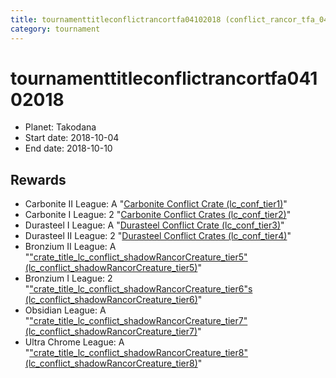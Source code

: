 ```yaml
---
title: tournamenttitleconflictrancortfa04102018 (conflict_rancor_tfa_04102018)
category: tournament
---
```

# tournamenttitleconflictrancortfa04102018

  * Planet: Takodana
  * Start date: 2018-10-04
  * End date: 2018-10-10

## Rewards

  * Carbonite II League: A "[Carbonite Conflict Crate (lc_conf_tier1)](lc_conf_tier1.html)"
  * Carbonite I League: 2 "[Carbonite Conflict Crates (lc_conf_tier2)](lc_conf_tier2.html)"
  * Durasteel I League: A "[Durasteel Conflict Crate (lc_conf_tier3)](lc_conf_tier3.html)"
  * Durasteel II League: 2 "[Durasteel Conflict Crates (lc_conf_tier4)](lc_conf_tier4.html)"
  * Bronzium II League: A "["crate_title_lc_conflict_shadowRancorCreature_tier5" (lc_conflict_shadowRancorCreature_tier5)](lc_conflict_shadowRancorCreature_tier5.html)"
  * Bronzium I League: 2 "["crate_title_lc_conflict_shadowRancorCreature_tier6"s (lc_conflict_shadowRancorCreature_tier6)](lc_conflict_shadowRancorCreature_tier6.html)"
  * Obsidian League: A "["crate_title_lc_conflict_shadowRancorCreature_tier7" (lc_conflict_shadowRancorCreature_tier7)](lc_conflict_shadowRancorCreature_tier7.html)"
  * Ultra Chrome League: A "["crate_title_lc_conflict_shadowRancorCreature_tier8" (lc_conflict_shadowRancorCreature_tier8)](lc_conflict_shadowRancorCreature_tier8.html)"
